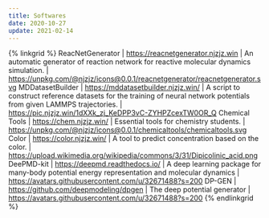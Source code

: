 ```yaml
---
title: Softwares
date: 2020-10-27
update: 2021-02-14
---
```


{% linkgrid %}
ReacNetGenerator | https://reacnetgenerator.njzjz.win | An automatic generator of reaction network for reactive molecular dynamics simulation. | https://unpkg.com/@njzjz/icons@0.0.1/reacnetgenerator/reacnetgenerator.svg
MDDatasetBuilder | https://mddatasetbuilder.njzjz.win/ | A script to construct reference datasets for the training of neural network potentials from given LAMMPS trajectories. | https://pic.njzjz.win/1dXXk_zj_KeDPP3vC-ZYHPZcexTW0OR_Q
Chemical Tools | https://chem.njzjz.win/ | Essential tools for chemistry students. | https://unpkg.com/@njzjz/icons@0.0.1/chemicaltools/chemicaltools.svg
Color | https://color.njzjz.win/ | A tool to predict concentration based on the color. | https://upload.wikimedia.org/wikipedia/commons/3/31/Dipicolinic_acid.png
DeePMD-kit | https://deepmd.readthedocs.io/ | A deep learning package for many-body potential energy representation and molecular dynamics | https://avatars.githubusercontent.com/u/32671488?s=200
DP-GEN | https://github.com/deepmodeling/dpgen | The deep potential generator | https://avatars.githubusercontent.com/u/32671488?s=200
{% endlinkgrid %}

